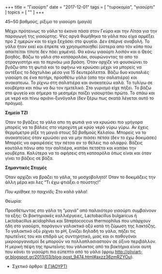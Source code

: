 +++
title = "Γιαούρτι"
date = "2017-12-01"
tags = [ "τυροκομία", "γιαούρτι" ]
topics = [ "" ]
+++

45~50 βαθμούς, ρίξιμο το γιαούρτι (μαγιά)

Μέχρι πρότεινως το γάλα το έκανα πάσα στον Γκύρα και την Λίτσα για την παραγωγή της γιαούρτης. Ψες αργά θυμήθηκα το γάλα που είχα αρμέξει προ 2 ημερών και το είχα ξεχάσει στο ψυγείο. Δεν έπερνε αναβολή. Το γάλα ήταν εκεί και έπρεπε να χρησιμοποιηθεί (ύστερα απο τον κόπο που απαιτείται τίποτε δεν πάει χαμένο). Θα κάνω γιαούρτι λοιπόν και ο Θεός βοηθός. Βάζω το γάλα στο κατσαρολάκι, σουρώνοντας το απο το στραγγιστήρι και το περνάω μια βράση. Όταν αρχίζε να φουσκώνει το βγάζω απο τη φωτιά και το αφήνω να κρυώσει μέχρι να μπορείς να αντέξεις το δάχτυλάκι μέσα για 15 δευτερόλεπτα. Βάζω δυο κουταλιές γιαούρτι σε ένα ποτήρι, προσθέτω γάλα (απο την σαλατιέρα) και ανακατευω. Το ρίχνω στη σαλατιέρα και ανακατεύω καλά. Το τυλίγω σε κουβέρτα και πάω να δω τον ημιτελικό. Στο γυρισμό είχε πήξει. Το βάζω στο ψυγείο και σήμερα το μεσημέρι παίζει γιαουρτάκι πρώτο. Το σπάω και με νερό και πίνω αριάνι-ξυνόγαλα (δεν ξέρω πως σκατά λέγεται αυτό το πράγμα).

**Σημεία ΤΖΙ**

Όταν το βγάζεις το γάλα απο τη φωτιά για να κρυώσει πιο γρήγορα μπορείς να το βάλεις στο νεροχύτη με κρύο νερό γύρω γύρω. Αν έχεις θερμόμετρο ρίξε τη μαγιά στους 50 βαθμούς Κελσίου. Μπορείς να το ανακατεύεις όταν κρυώσει για να μην πιάσει πέτσα (δεν το έχω δοκιμάσει) Μπορείς να αφαιρέσεις την πέτσα αν το θέλεις πιο αλαφρύ. Βάζεις κουτάλα πάνω απο την σαλτιέρα, καπάκι πετσέτα και καπάκι την κουβέρτα. Καλύτερα να το αφήσεις στη κατσαρόλα όπως είναι και όταν γίνει το βάζεις σε βάζα.

**Σημαντικές Στιγμές**

Όταν αρχίζει να βράζει το γάλα, το μοσχοβολητό! Όταν το δοκιμάζεις την άλλη μέρα και λες “Τι έχω φτιάξει ο πούστης!”

*Που κρίθηκε το παιχνίδι;* Στο καλό γάλα!

Θεωρία:

Προσθέτωντας στο γάλα τη “μαγιά” από παλαιότερο γιαούρτι συμβαίνουν τα εξής: Οι βακτηριακές καλλιέργειες, Lactobacillus bulgaricus ή Lactobacillus acidophilus και Streptococcus thermophilus που υπάρχουν ήδη στο γιαούρτι, παράγουν γαλακτικό οξύ κατά τη ζύμωση της λακτόζης. Το γαλακτικό οξύ ρίχνει το pH, ξινίζει δηλαδή το γάλα, πήζει τις πρωτεΐνες του και επιδρά ως συντηρητικό, μιας και οι παθογόνοι μικροοργανισμοί δε μπορούν να πολλαπλασιαστούν σε όξινο περιβάλλον. Η μερική πέψη της πρωτεΐνης του γάλακτος από τα βακτήρια είναι αυτή που κάνει το γιαούρτι πιο εύπεπτο από το γάλα (φρομ <http://oliviart-gr.blogspot.gr/2013/03/blog-post_9474.html#axzz36zmRZYOu>).

-   Σχετικό άρθρο: [β ΓΙΑΟΥΡΤΙ](http://bostani.tumblr.com/post/91347447835/%CE%B3%CE%B9%CE%B1%CE%BF%CF%85%CF%81%CF%84%CE%B9-%CE%BC%CE%AD%CF%87%CF%81%CE%B9-%CF%80%CF%81%CF%8C%CF%84%CE%B5%CE%B9%CE%BD%CF%89%CF%82-%CF%84%CE%BF-%CE%B3%CE%AC%CE%BB%CE%B1-%CF%84%CE%BF-%CE%AD%CE%BA%CE%B1%CE%BD%CE%B1-%CF%80%CE%AC%CF%83%CE%B1)
